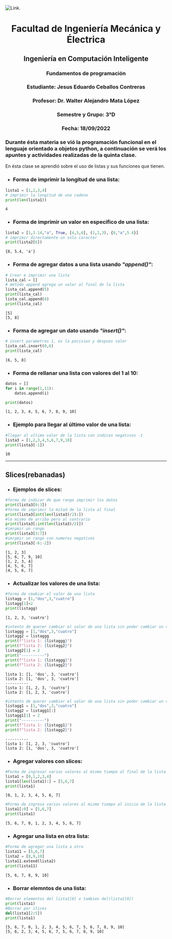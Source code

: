 ![Link](https://portal.ucol.mx/content/micrositios/188/image/Escudo2021/1_Linea/UdeC%20Abajo_392.png).

# <center>Facultad de Ingeniería Mecánica y Électrica</center>

## <center>Ingeniería en Computación Inteligente</center>

### <center>Fundamentos de programación</center>

### <center>Estudiante: Jesus Eduardo Ceballos Contreras</center>
### <center>Profesor: Dr. Walter Alejandro Mata López</center>
### <center>Semestre y Grupo: 3°D</center>
### <center>Fecha: 18/09/2022</center>

### Durante ésta materia se vió la programación funcional en el lenguaje orientado a objetos python, a continuación se verá los apuntes y actividades realizadas de la quinta clase. 

En ésta clase se aprendió sobre el uso de listas y sus funciones que tienen.
* ### Forma de imprimir la longitud de una lista:


```python
lista1 = [1,2,3,4]
# imprimir la longitud de una cadena
print(len(lista1))
```

    4
    

* ### Forma de imprimir un valor en especifico de una lista:


```python
lista2 = [1,3.14,"a", True, [4,5,6], (1,2,3), {8,"a",5.4}]
# imprimir directamente un solo caracter
print(lista2[6])
```

    {8, 5.4, 'a'}
    

* ### Forma de agregar datos a una lista usando ___"append()"___:


```python
# Crear e imprimir una lista
lista_cal = []
# metodo append agrega un valor al final de la lista
lista_cal.append(5)
print(lista_cal)
lista_cal.append(8)
print(lista_cal)
```

    [5]
    [5, 8]
    

* ### Forma de agregar un dato usando ___"insert()"___:


```python
# insert parametros 1, es la pocision y despues valor
lista_cal.insert(0,6)
print(lista_cal)
```

    [6, 5, 8]
    

* ### Forma de rellanar una lista con valores del 1 al 10: 


```python
datos = []
for i in range(1,11):
    datos.append(i)

print(datos)
```

    [1, 2, 3, 4, 5, 6, 7, 8, 9, 10]
    

* ### Ejemplo para llegar al último valor de una lista:


```python
#llegar al ultimo valor de la lista con indices negativos -1
lista3 = [1,2,3,4,5,6,7,9,10]
print(lista3[-1])
```

    10
    

***
## Slices(rebanadas)

* ### Ejemplos de slices:


```python
#forma de indicar de que rango imprimir los datos
print(lista3[0:3])
#forma de imprimir la mitad de la lista al final
print(lista3[int(len(lista3)/2):])
#lo mismo de arriba pero al contrario
print(lista3[:int(len(lista3)/2)])
#imrpmir un rango
print(lista3[3:7])
#imrpmir un rango con numeros negativos
print(lista3[-6:-2])
```

    [1, 2, 3]
    [5, 6, 7, 9, 10]
    [1, 2, 3, 4]
    [4, 5, 6, 7]
    [4, 5, 6, 7]
    

* ### Actualizar los valores de una lista: 


```python
#forma de cmabiar el valor de una lista
listagg = [1,"dos",3,"cuatro"]
listagg[1]=2
print(listagg)
```

    [1, 2, 3, 'cuatro']
    


```python
#intento de querer cambiar el valor de una lista sin poder cambiar un valor(fallido)
listaggg = [1,"dos",3,"cuatro"]
listagg2 = listaggg
print(f"lista 1: {listaggg}")
print(f"lista 2: {listagg2}")
listagg2[1] = 2
print("----------")
print(f"lista 1: {listaggg}")
print(f"lista 2: {listagg2}")
```

    lista 1: [1, 'dos', 3, 'cuatro']
    lista 2: [1, 'dos', 3, 'cuatro']
    ----------
    lista 1: [1, 2, 3, 'cuatro']
    lista 2: [1, 2, 3, 'cuatro']
    


```python
#intento de querer cambiar el valor de una lista sin poder cambiar un valor(correcta)
listagg1 = [1,"dos",3,"cuatro"]
listagg2 = listagg1[:]
listagg1[1] = 2
print("----------")
print(f"lista 1: {listagg1}")
print(f"lista 2: {listagg2}")
```

    ----------
    lista 1: [1, 2, 3, 'cuatro']
    lista 2: [1, 'dos', 3, 'cuatro']
    

* ### Agregar valores con slices:


```python
#Forma de ingresar varios valores al mismo tiempo al final de la lista
lista1 = [0,1,2,3,4]
lista1[len(lista1):] = [5,6,7]
print(lista1)
```

    [0, 1, 2, 3, 4, 5, 6, 7]
    


```python
#Forma de ingresa varios valores al mismo tiempo al inicio de la lista
lista1[:0] = [5,6,7]
print(lista1)
```

    [5, 6, 7, 0, 1, 2, 3, 4, 5, 6, 7]
    

* ### Agregar una lista en otra lista:


```python
#Forma de agregar una lista a otra
lista11 = [5,6,7]
lista2 = [8,9,10]
lista11.extend(lista2)
print(lista11)
```

    [5, 6, 7, 8, 9, 10]
    

* ### Borrar elemntos de una lista:


```python
#Borrar elementos del lista1[0] o tambien del(lista1[0])
print(lista1)
#Borrar por slices
del(lista1[2:5])
print(lista1)
```

    [5, 6, 7, 0, 1, 2, 3, 4, 5, 6, 7, 5, 6, 7, 8, 9, 10]
    [5, 6, 2, 3, 4, 5, 6, 7, 5, 6, 7, 8, 9, 10]
    
